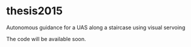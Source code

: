 # thesis2015
Autonomous guidance for a UAS along a staircase using visual servoing

The code will be available soon.
